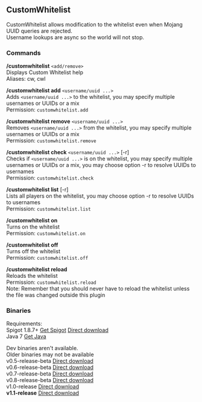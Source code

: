 ## CustomWhitelist
CustomWhitelist allows modification to the whitelist even when Mojang UUID queries are rejected.  
Username lookups are async so the world will not stop.

### Commands
**/customwhitelist** `<add/remove>`  
Displays Custom Whitelist help  
Aliases: cw, cwl

**/customwhitelist add** `<username/uuid ...>`  
Adds `<username/uuid ...>` to the whitelist, you may specify multiple usernames or UUIDs or a mix  
Permission: `customwhitelist.add`

**/customwhitelist remove** `<username/uuid ...>`  
Removes `<username/uuid ...>` from the whitelist, you may specify multiple usernames or UUIDs or a mix  
Permission: `customwhitelist.remove`

**/customwhitelist check** `<username/uuid ...>` [-r]  
Checks if `<username/uuid ...>` is on the whitelist, you may specify multiple usernames or UUIDs or a mix, you may choose option -r to resolve UUIDs to usernames   
Permission: `customwhitelist.check`

**/customwhitelist list** [-r]  
Lists all players on the whitelist, you may choose option -r to resolve UUIDs to usernames  
Permission: `customwhitelist.list`

**/customwhitelist on**  
Turns on the whitelist  
Permission: `customwhitelist.on`

**/customwhitelist off**  
Turns off the whitelist  
Permission: `customwhitelist.off`

**/customwhitelist reload**  
Reloads the whitelist  
Permission: `customwhitelist.reload`  
Note: Remember that you should never have to reload the whitelist unless the file was changed outside this plugin

### Binaries
Requirements:  
Spigot 1.8.7+ [Get Spigot](https://www.spigotmc.org/wiki/spigot/) [Direct download](https://dl.dropboxusercontent.com/u/49422983/AirshipPirates/Plugins/libs/spigot-1.8.7.jar)  
Java 7 [Get Java](https://www.java.com/en/)

Dev binaries aren't available.  
Older binaries may not be available  
v0.5-release-beta [Direct download](https://github.com/AP-Programmers/CustomWhitelist/releases/download/v0.5-release-beta/CustomWhitelist_v0.5-RELEASE.jar)  
v0.6-release-beta [Direct download](https://github.com/AP-Programmers/CustomWhitelist/releases/download/v0.6-release-beta/CustomWhitelist_v0.6-RELEASE.jar)  
v0.7-release-beta [Direct download](https://github.com/AP-Programmers/CustomWhitelist/releases/download/v0.7-release-beta/CustomWhitelist_v0.7-release-beta.jar)  
v0.8-release-beta [Direct download](https://github.com/AP-Programmers/CustomWhitelist/releases/download/v0.8-release-beta/CustomWhitelist_v0.8-release-beta.jar)  
v1.0-release [Direct download](https://github.com/AP-Programmers/CustomWhitelist/releases/download/v1.0-release/CustomWhitelist_v1.0-release.jar)  
**v1.1-release** [Direct download](https://github.com/AP-Programmers/CustomWhitelist/releases/download/v1.1-release/CustomWhitelist_v1.1-release.jar)

